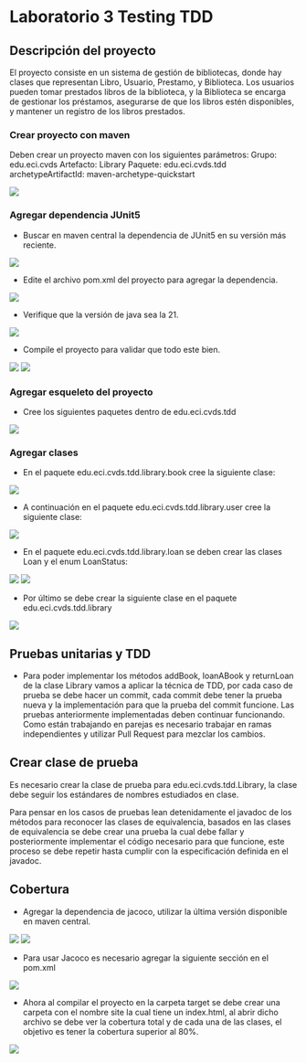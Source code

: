 # Laboratorio 3 Testing TDD

## Descripción del proyecto
El proyecto consiste en un sistema de gestión de bibliotecas, donde hay clases que representan Libro, Usuario, Prestamo, y Biblioteca. Los usuarios pueden tomar prestados libros de la biblioteca, y la Biblioteca se encarga de gestionar los préstamos, asegurarse de que los libros estén disponibles, y mantener un registro de los libros prestados.

### Crear proyecto con maven
Deben crear un proyecto maven con los siguientes parámetros:
Grupo: edu.eci.cvds 
Artefacto: Library 
Paquete: edu.eci.cvds.tdd 
archetypeArtifactId: maven-archetype-quickstart

![](/assets/images/1.png)

### Agregar dependencia JUnit5
- Buscar en maven central la dependencia de JUnit5 en su versión más reciente.

![](/assets/images/2.png)

- Edite el archivo pom.xml del proyecto para agregar la dependencia.

![](/assets/images/3.png)

- Verifique que la versión de java sea la 21.

![](/assets/images/4.png)

- Compile el proyecto para validar que todo este bien.

![](/assets/images/5.png)
![](/assets/images/6.png)

### Agregar esqueleto del proyecto
- Cree los siguientes paquetes dentro de edu.eci.cvds.tdd

![](/assets/images/7.png)

### Agregar clases
- En el paquete edu.eci.cvds.tdd.library.book cree la siguiente clase:

![](/assets/images/8.png)

- A continuación en el paquete edu.eci.cvds.tdd.library.user cree la siguiente clase:

![](/assets/images/9.png)

- En el paquete edu.eci.cvds.tdd.library.loan se deben crear las clases Loan y el enum LoanStatus:

![](/assets/images/10.png)
![](/assets/images/11.png)

- Por último se debe crear la siguiente clase en el paquete edu.eci.cvds.tdd.library

![](/assets/images/12.png)

## Pruebas unitarias y TDD
- Para poder implementar los métodos addBook, loanABook y returnLoan de la clase Library vamos a aplicar la técnica de TDD, por cada caso de prueba se debe hacer un commit, cada commit debe tener la prueba nueva y la implementación para que la prueba del commit funcione. Las pruebas anteriormente implementadas deben continuar funcionando. Como están trabajando en parejas es necesario trabajar en ramas independientes y utilizar Pull Request para mezclar los cambios.

## Crear clase de prueba
Es necesario crear la clase de prueba para edu.eci.cvds.tdd.Library, la clase debe seguir los estándares de nombres estudiados en clase.

Para pensar en los casos de pruebas lean detenidamente el javadoc de los métodos para reconocer las clases de equivalencia, basados en las clases de equivalencia se debe crear una prueba la cual debe fallar y posteriormente implementar el código necesario para que funcione, este proceso se debe repetir hasta cumplir con la especificación definida en el javadoc.

## Cobertura
- Agregar la dependencia de jacoco, utilizar la última versión disponible en maven central.

![](/assets/images/13.png)
![](/assets/images/14.png)

- Para usar Jacoco es necesario agregar la siguiente sección en el pom.xml

![](/assets/images/15.png)

- Ahora al compilar el proyecto en la carpeta target se debe crear una carpeta con el nombre site la cual tiene un index.html, al abrir dicho archivo se debe ver la cobertura total y de cada una de las clases, el objetivo es tener la cobertura superior al 80%.

![](/assets/images/16.png)